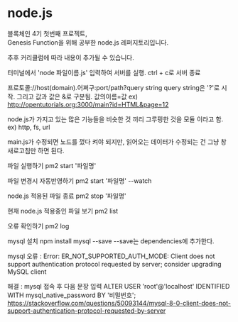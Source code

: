 # node.js

블록체인 4기 첫번째 프로젝트,  
Genesis Function을 위해 공부한 node.js 레퍼지토리입니다.  

추후 커리큘럼에 따라 내용이 추가될 수 있습니다.

<!-- 노드 실행 -->
터미널에서 'node 파일이름.js' 입력하여 서버를 실행.
ctrl + c로 서버 종료

<!-- URL 구성요소 -->

프로토콜://host(domain).어쩌구:port/path?query string
query string은 '?'로 시작. 그리고 값과 값은 &로 구분됨.  값의이름=값
ex) http://opentutorials.org:3000/main?id=HTML&page=12

<!-- 모듈 -->
node.js가 가지고 있는 많은 기능들을 비슷한 것 끼리 그루핑한 것을 모듈 이라고 함. ex) http, fs, url

main.js가 수정되면 노드를 껐다 켜야 되지만, 읽어오는 데이터가 수정되는 건 그냥 창 새로고침만 하면 된다.


<!-- pm2 -->

파일 실행하기
pm2 start '파일명'

파일 변경시 자동반영하기
pm2 start '파일명' --watch

node.js 적용된 파일 종료
pm2 stop '파일명'

현재 node.js 적용중인 파일 보기
pm2 list

오류 확인하기
pm2 log

<!-- mysql -->

mysql 설치 
npm install mysql --save 
--save는 dependencies에 추가한다.

mysql 오류 :
Error: ER_NOT_SUPPORTED_AUTH_MODE: Client does not support authentication protocol requested by server; consider upgrading MySQL client

해결 : mysql 접속 후 다음 문장 입력
ALTER USER 'root'@'localhost' IDENTIFIED WITH mysql_native_password BY '비밀번호';
https://stackoverflow.com/questions/50093144/mysql-8-0-client-does-not-support-authentication-protocol-requested-by-server

